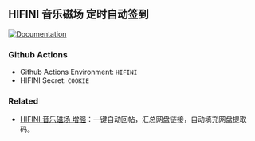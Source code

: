 ## HIFINI 音乐磁场 定时自动签到

[![Documentation](https://img.shields.io/badge/Documentation-blue)](https://ewigl.github.io/notes/posts/202408/auto-checkin/)

### Github Actions

- Github Actions Environment: `HIFINI`
- HIFINI Secret: `COOKIE`

### Related

- [HIFINI 音乐磁场 增强](https://github.com/ewigl/hus)：一键自动回帖，汇总网盘链接，自动填充网盘提取码。
